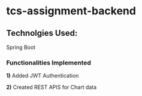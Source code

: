 # tcs-assignment-backend
## Technolgies Used:
 Spring Boot
 
 ### Functionalities Implemented
 **1)** Added JWT Authentication
 
 
 **2)** Created REST APIS for Chart data
 
